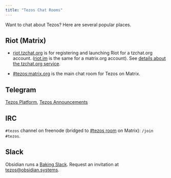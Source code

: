 ```yaml
---
title: "Tezos Chat Rooms"
---
```


Want to chat about Tezos? Here are several popular places.

## Riot (Matrix)

+ [riot.tzchat.org](https://riot.tzchat.org) is for registering and launching Riot for a tzchat.org account.
([riot.im](https://riot.im) is the same for a matrix.org account).
See [details about the tzchat.org service](/pages/tzchat).

+ [#tezos:matrix.org](https://riot.tzchat.org/#/room/#tezos:matrix.org) is the main chat room for Tezos on Matrix. 

## Telegram

 [Tezos Platform](https://t.me/tezosplatform), [Tezos Announcements](https://t.me/TezosAnnouncements)

## IRC

`#tezos` channel on freenode
(bridged to [#tezos room](https://riot.tzchat.org/#/room/#freenode_#tezos:matrix.org) on Matrix):
`/join #tezos`.

## Slack

Obsidian runs a [Baking Slack](https://tezos-baking.slack.com).
Request an invitation at [tezos@obsidian.systems](mailto:tezos@obsidian.systems).



